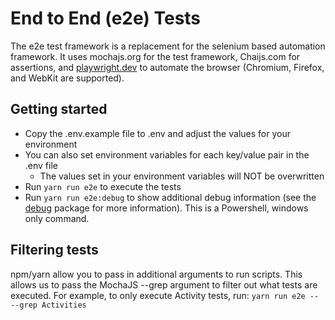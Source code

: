 # End to End (e2e) Tests


The e2e test framework is a replacement for the selenium based automation framework. It uses mochajs.org for the test framework, Chaijs.com for assertions, and [playwright.dev](https://playwright.dev/) to automate the browser (Chromium, Firefox, and WebKit are supported).

## Getting started
  - Copy the .env.example file to .env and adjust the values for your environment
  - You can also set environment variables for each key/value pair in the .env file
      - The values set in your environment variables will NOT be overwritten
  - Run `yarn run e2e` to execute the tests
  - Run `yarn run e2e:debug` to show additional debug information (see the [debug](https://www.npmjs.com/package/debug) package for more information). This is a Powershell, windows only command.

## Filtering tests
npm/yarn allow you to pass in additional arguments to run scripts. This allows us to pass the MochaJS --grep argument to filter out what tests are executed. For example, to only execute Activity tests, run: `yarn run e2e -- --grep Activities`
